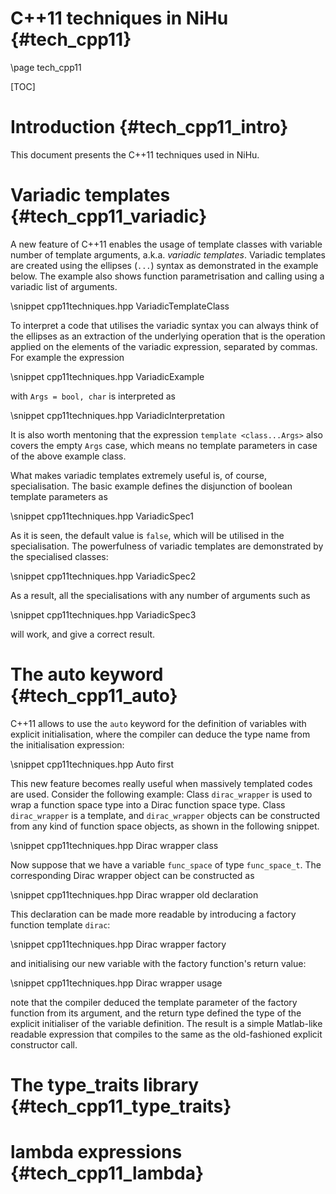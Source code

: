 C++11 techniques in NiHu {#tech_cpp11}
========================

\page tech_cpp11

[TOC]

Introduction {#tech_cpp11_intro}
============

This document presents the C++11 techniques used in NiHu.

Variadic templates {#tech_cpp11_variadic}
==================

A new feature of C++11 enables the usage of template classes with variable number of template arguments, a.k.a. _variadic templates_.
Variadic templates are created using the ellipses (`...`) syntax as demonstrated in the example below.
The example also shows function parametrisation and calling using a variadic list of arguments.

\snippet cpp11techniques.hpp VariadicTemplateClass

To interpret a code that utilises the variadic syntax you can always think of the ellipses as an extraction of the underlying operation that is the operation applied on the elements of the variadic expression, separated by commas.
For example the expression 

\snippet cpp11techniques.hpp VariadicExample

with `Args = bool, char` is interpreted as

\snippet cpp11techniques.hpp VariadicInterpretation

It is also worth mentoning that the expression `template <class...Args>` also covers the empty `Args` case, which means no template parameters in case of the above example class.

What makes variadic templates extremely useful is, of course, specialisation.
The basic example defines the disjunction of boolean template parameters as

\snippet cpp11techniques.hpp VariadicSpec1
	
As it is seen, the default value is `false`, which will be utilised in the specialisation.
The powerfulness of variadic templates are demonstrated by the specialised classes:

\snippet cpp11techniques.hpp VariadicSpec2

As a result, all the specialisations with any number of arguments such as

\snippet cpp11techniques.hpp VariadicSpec3

will work, and give a correct result.

The auto keyword {#tech_cpp11_auto}
================

C++11 allows to use the `auto` keyword for the definition of variables with explicit initialisation, where the compiler can deduce the type name from the initialisation expression:

\snippet cpp11techniques.hpp Auto first

This new feature becomes really useful when massively templated codes are used. Consider the following example: Class `dirac_wrapper` is used to wrap a function space type into a Dirac function space type. Class `dirac_wrapper` is a template, and `dirac_wrapper` objects can be constructed from any kind of function space objects, as shown in the following snippet.

\snippet cpp11techniques.hpp Dirac wrapper class

Now suppose that we have a variable `func_space` of type `func_space_t`. The corresponding Dirac wrapper object can be constructed as

\snippet cpp11techniques.hpp Dirac wrapper old declaration

This declaration can be made more readable by introducing a factory function template `dirac`:

\snippet cpp11techniques.hpp Dirac wrapper factory

and initialising our new variable with the factory function's return value:

\snippet cpp11techniques.hpp Dirac wrapper usage

note that the compiler deduced the template parameter of the factory function from its argument, and the return type defined the type of the explicit initialiser of the variable definition. The result is a simple Matlab-like readable expression that compiles to the same as the old-fashioned explicit constructor call.

The type_traits library {#tech_cpp11_type_traits}
=======================

lambda expressions {#tech_cpp11_lambda}
==================


